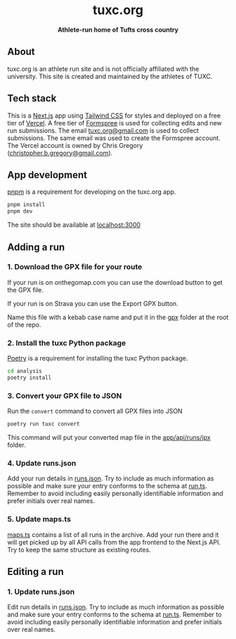 <div align="center">
    <h1>tuxc.org</h1>
    <p>
        <strong>Athlete-run home of Tufts cross country</strong>
    </p>
</div>

## About

tuxc.org is an athlete run site and is not officially affiliated with the university. This site is created and maintained by the athletes of TUXC.

## Tech stack

This is a [Next.js](https://nextjs.org) app using [Tailwind CSS](https://tailwindcss.com) for styles and deployed on a free tier of [Vercel](https://vercel.com). A free tier of [Formspree](https://formspree.io) is used for collecting edits and new run submissions. The email <tuxc.org@gmail.com> is used to collect submissions. The same email was used to create the Formspree account. The Vercel account is owned by Chris Gregory (<christopher.b.gregory@gmail.com>).

## App development

[pnpm](https://pnpm.io/installation) is a requirement for developing on the tuxc.org app.

```bash
pnpm install
pnpm dev
```

The site should be available at [localhost:3000](http://localhost:3000)

## Adding a run

### 1. Download the GPX file for your route

If your run is on onthegomap.com you can use the download button to get the GPX file.

If your run is on Strava you can use the Export GPX button.

Name this file with a kebab case name and put it in the [gpx](gpx) folder at the root of the repo.

### 2. Install the tuxc Python package

[Poetry](https://python-poetry.org/docs/#installation) is a requirement for installing the tuxc Python package.

```bash
cd analysis
poetry install
```

### 3. Convert your GPX file to JSON

Run the `convert` command to convert all GPX files into JSON

```bash
poetry run tuxc convert
```

This command will put your converted map file in the [app/api/runs/jpx](app/api/runs/jpx) folder.

### 4. Update runs.json

Add your run details in [runs.json](app/api/runs/runs.json). Try to include as much information as possible and make sure your entry conforms to the schema at [run.ts](app/lib/models/run.ts). Remember to avoid including easily personally identifiable information and prefer initials over real names.

### 5. Update maps.ts

[maps.ts](app/api/runs/maps.ts) contains a list of all runs in the archive. Add your run there and it will get picked up by all API calls from the app frontend to the Next.js API. Try to keep the same structure as existing routes.

## Editing a run

### 1. Update runs.json

Edit run details in [runs.json](app/api/runs/runs.json). Try to include as much information as possible and make sure your entry conforms to the schema at [run.ts](app/lib/models/run.ts). Remember to avoid including easily personally identifiable information and prefer initials over real names.
